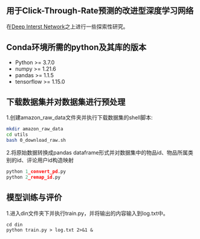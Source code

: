 ## 用于Click-Through-Rate预测的改进型深度学习网络

在[Deep Interst Network](http://github.com/zhougr1993/DeepInterestNetwork/tree/master/din)之上进行一些探索性研究。

## Conda环境所需的python及其库的版本

* Python >= 3.7.0
* numpy >= 1.21.6
* pandas >= 1.1.5
* tensorflow >= 1.15.0

## 下载数据集并对数据集进行预处理

1.创建amazon_raw_data文件夹并执行下载数据集的shell脚本:

```sh
mkdir amazon_raw_data
cd utils
bash 0_download_raw.sh
```

2.将原始数据转换成pandas dataframe形式并对数据集中的物品id、物品所属类别的id、评论用户id构造映射

```python
python 1_convert_pd.py
python 2_remap_id.py
```

## 模型训练与评价

1.进入din文件夹下并执行train.py，并将输出的内容输入到log.txt中。

```
cd din
python train.py > log.txt 2>&1 & 
```
